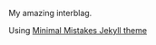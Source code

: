 My amazing interblag.

Using [Minimal Mistakes Jekyll theme](https://mmistakes.github.io/minimal-mistakes/)
